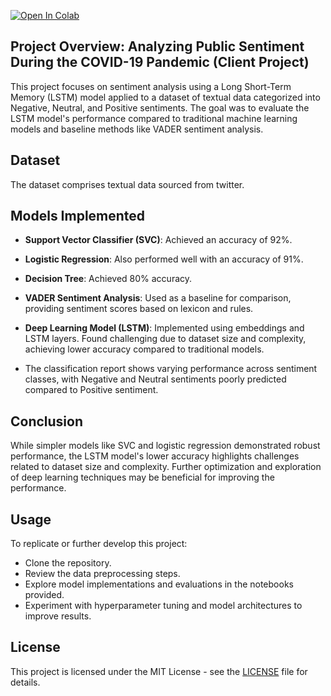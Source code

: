 [![Open In Colab](https://colab.research.google.com/assets/colab-badge.svg)]([link_to_your_google_colab_notebook](https://colab.research.google.com/drive/1JMy2gfdFpKOufYjN57QqMx8LPm-Ezye2?usp=sharing))

## Project Overview: Analyzing Public Sentiment During the COVID-19 Pandemic (Client Project)
This project focuses on sentiment analysis using a Long Short-Term Memory (LSTM) model applied to a dataset of textual data categorized into Negative, Neutral, and Positive sentiments. The goal was to evaluate the LSTM model's performance compared to traditional machine learning models and baseline methods like VADER sentiment analysis.

## Dataset
The dataset comprises textual data sourced from twitter.

## Models Implemented
- **Support Vector Classifier (SVC)**: Achieved an accuracy of 92%.
- **Logistic Regression**: Also performed well with an accuracy of 91%.
- **Decision Tree**: Achieved 80% accuracy.
- **VADER Sentiment Analysis**: Used as a baseline for comparison, providing sentiment scores based on lexicon and rules.
- **Deep Learning Model (LSTM)**: Implemented using embeddings and LSTM layers. Found challenging due to dataset size and complexity, achieving lower accuracy compared to traditional models.

- The classification report shows varying performance across sentiment classes, with Negative and Neutral sentiments poorly predicted compared to Positive sentiment.

## Conclusion
While simpler models like SVC and logistic regression demonstrated robust performance, the LSTM model's lower accuracy highlights challenges related to dataset size and complexity. Further optimization and exploration of deep learning techniques may be beneficial for improving the performance.

## Usage
To replicate or further develop this project:
- Clone the repository.
- Review the data preprocessing steps.
- Explore model implementations and evaluations in the notebooks provided.
- Experiment with hyperparameter tuning and model architectures to improve results.

## License
This project is licensed under the MIT License - see the [LICENSE](LICENSE) file for details.
